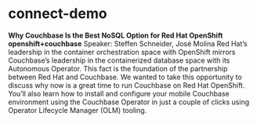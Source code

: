 # connect-demo
**Why Couchbase Is the Best NoSQL Option for Red Hat OpenShift openshift+couchbase** Speaker: Steffen Schneider, José Molina  Red Hat’s leadership in the container orchestration space with OpenShift mirrors Couchbase’s leadership in the containerized database space with its Autonomous Operator. This fact is the foundation of the partnership between Red Hat and Couchbase. We wanted to take this opportunity to discuss why now is a great time to run Couchbase on Red Hat OpenShift.  You’ll also learn how to install and configure your mobile Couchbase environment using the Couchbase Operator in just a couple of clicks using Operator Lifecycle Manager (OLM) tooling.
